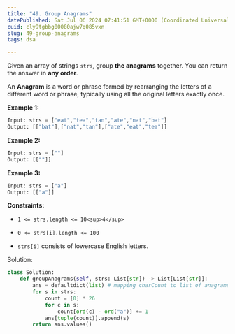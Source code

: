 ```yaml
---
title: "49. Group Anagrams"
datePublished: Sat Jul 06 2024 07:41:51 GMT+0000 (Coordinated Universal Time)
cuid: cly9tgbbg00080ajw7q085vxn
slug: 49-group-anagrams
tags: dsa

---
```


Given an array of strings `strs`, group **the anagrams** together. You can return the answer in **any order**.

An **Anagram** is a word or phrase formed by rearranging the letters of a different word or phrase, typically using all the original letters exactly once.

**Example 1:**

```python
Input: strs = ["eat","tea","tan","ate","nat","bat"]
Output: [["bat"],["nat","tan"],["ate","eat","tea"]]
```

**Example 2:**

```python
Input: strs = [""]
Output: [[""]]
```

**Example 3:**

```python
Input: strs = ["a"]
Output: [["a"]]
```

**Constraints:**

* `1 <= strs.length <= 10<sup>4</sup>`
    
* `0 <= strs[i].length <= 100`
    
* `strs[i]` consists of lowercase English letters.
    

Solution:

```python
class Solution:
    def groupAnagrams(self, strs: List[str]) -> List[List[str]]:
        ans = defaultdict(list) # mapping charCount to list of anagrams
        for s in strs:
            count = [0] * 26
            for c in s:
                count[ord(c) - ord("a")] += 1
            ans[tuple(count)].append(s)
        return ans.values()
```